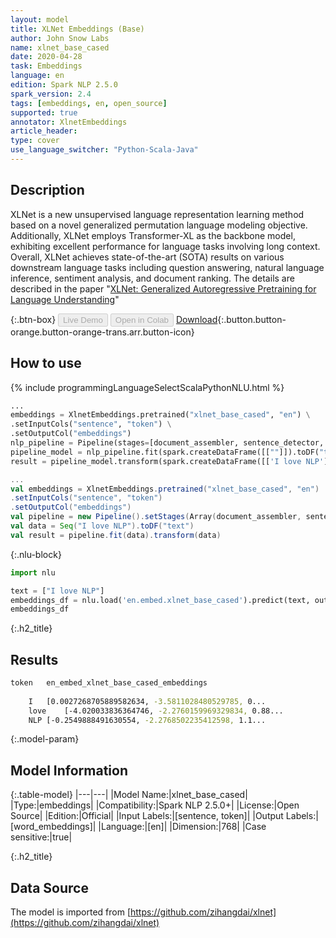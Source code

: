 ```yaml
---
layout: model
title: XLNet Embeddings (Base)
author: John Snow Labs
name: xlnet_base_cased
date: 2020-04-28
task: Embeddings
language: en
edition: Spark NLP 2.5.0
spark_version: 2.4
tags: [embeddings, en, open_source]
supported: true
annotator: XlnetEmbeddings
article_header:
type: cover
use_language_switcher: "Python-Scala-Java"
---
```


## Description
XLNet is a new unsupervised language representation learning method based on a novel generalized permutation language modeling objective. Additionally, XLNet employs Transformer-XL as the backbone model, exhibiting excellent performance for language tasks involving long context. Overall, XLNet achieves state-of-the-art (SOTA) results on various downstream language tasks including question answering, natural language inference, sentiment analysis, and document ranking. The details are described in the paper "[​XLNet: Generalized Autoregressive Pretraining for Language Understanding](https://arxiv.org/abs/1906.08237)"

{:.btn-box}
<button class="button button-orange" disabled>Live Demo</button>
<button class="button button-orange" disabled>Open in Colab</button>
[Download](https://s3.amazonaws.com/auxdata.johnsnowlabs.com/public/models/xlnet_base_cased_en_2.5.0_2.4_1588074114942.zip){:.button.button-orange.button-orange-trans.arr.button-icon}

## How to use

<div class="tabs-box" markdown="1">

{% include programmingLanguageSelectScalaPythonNLU.html %}

```python
...
embeddings = XlnetEmbeddings.pretrained("xlnet_base_cased", "en") \
.setInputCols("sentence", "token") \
.setOutputCol("embeddings")
nlp_pipeline = Pipeline(stages=[document_assembler, sentence_detector, tokenizer, embeddings])
pipeline_model = nlp_pipeline.fit(spark.createDataFrame([[""]]).toDF("text"))
result = pipeline_model.transform(spark.createDataFrame([['I love NLP']], ["text"]))
```

```scala
...
val embeddings = XlnetEmbeddings.pretrained("xlnet_base_cased", "en")
.setInputCols("sentence", "token")
.setOutputCol("embeddings")
val pipeline = new Pipeline().setStages(Array(document_assembler, sentence_detector, tokenizer, embeddings))
val data = Seq("I love NLP").toDF("text")
val result = pipeline.fit(data).transform(data)
```

{:.nlu-block}
```python
import nlu

text = ["I love NLP"]
embeddings_df = nlu.load('en.embed.xlnet_base_cased').predict(text, output_level='token')
embeddings_df
```

</div>

{:.h2_title}
## Results
```bash
token	en_embed_xlnet_base_cased_embeddings
	
	I	[0.0027268705889582634, -3.5811028480529785, 0...
	love	[-4.020033836364746, -2.2760159969329834, 0.88...
	NLP	[-0.2549888491630554, -2.2768502235412598, 1.1...
```

{:.model-param}
## Model Information

{:.table-model}
|---|---|
|Model Name:|xlnet_base_cased|
|Type:|embeddings|
|Compatibility:|Spark NLP 2.5.0+|
|License:|Open Source|
|Edition:|Official|
|Input Labels:|[sentence, token]|
|Output Labels:|[word_embeddings]|
|Language:|[en]|
|Dimension:|768|
|Case sensitive:|true|

{:.h2_title}
## Data Source
The model is imported from [https://github.com/zihangdai/xlnet](https://github.com/zihangdai/xlnet)
